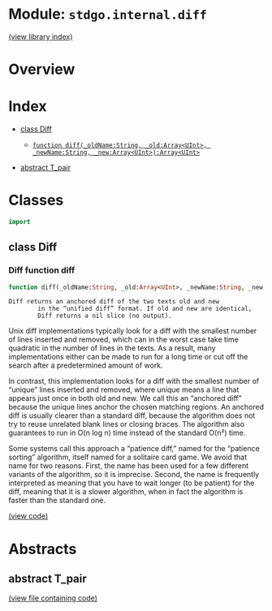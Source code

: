 # Module: `stdgo.internal.diff`

[(view library index)](../../stdgo.md)


# Overview


# Index


- [class Diff](<#class-diff>)

  - [`function diff(_oldName:String, _old:Array<UInt>, _newName:String, _new:Array<UInt>):Array<UInt>`](<#diff-function-diff>)

- [abstract T\_pair](<#abstract-t_pair>)

# Classes


```haxe
import
```


## class Diff


### Diff function diff


```haxe
function diff(_oldName:String, _old:Array<UInt>, _newName:String, _new:Array<UInt>):Array<UInt>
```


```
Diff returns an anchored diff of the two texts old and new
        in the “unified diff” format. If old and new are identical,
        Diff returns a nil slice (no output).
```

Unix diff implementations typically look for a diff with
the smallest number of lines inserted and removed,
which can in the worst case take time quadratic in the
number of lines in the texts. As a result, many implementations
either can be made to run for a long time or cut off the search
after a predetermined amount of work.  


In contrast, this implementation looks for a diff with the
smallest number of “unique” lines inserted and removed,
where unique means a line that appears just once in both old and new.
We call this an “anchored diff” because the unique lines anchor
the chosen matching regions. An anchored diff is usually clearer
than a standard diff, because the algorithm does not try to
reuse unrelated blank lines or closing braces.
The algorithm also guarantees to run in O\(n log n\) time
instead of the standard O\(n²\) time.  


Some systems call this approach a “patience diff,” named for
the “patience sorting” algorithm, itself named for a solitaire card game.
We avoid that name for two reasons. First, the name has been used
for a few different variants of the algorithm, so it is imprecise.
Second, the name is frequently interpreted as meaning that you have
to wait longer \(to be patient\) for the diff, meaning that it is a slower algorithm,
when in fact the algorithm is faster than the standard one.  

[\(view code\)](<./Diff.hx#L50>)


# Abstracts


## abstract T\_pair


[\(view file containing code\)](<./Diff.hx>)


